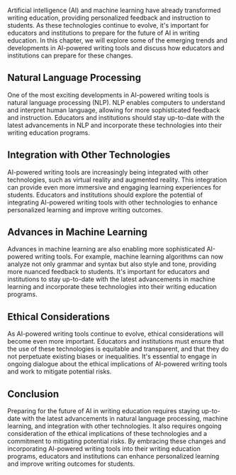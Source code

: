 
Artificial intelligence (AI) and machine learning have already transformed writing education, providing personalized feedback and instruction to students. As these technologies continue to evolve, it's important for educators and institutions to prepare for the future of AI in writing education. In this chapter, we will explore some of the emerging trends and developments in AI-powered writing tools and discuss how educators and institutions can prepare for these changes.

Natural Language Processing
---------------------------

One of the most exciting developments in AI-powered writing tools is natural language processing (NLP). NLP enables computers to understand and interpret human language, allowing for more sophisticated feedback and instruction. Educators and institutions should stay up-to-date with the latest advancements in NLP and incorporate these technologies into their writing education programs.

Integration with Other Technologies
-----------------------------------

AI-powered writing tools are increasingly being integrated with other technologies, such as virtual reality and augmented reality. This integration can provide even more immersive and engaging learning experiences for students. Educators and institutions should explore the potential of integrating AI-powered writing tools with other technologies to enhance personalized learning and improve writing outcomes.

Advances in Machine Learning
----------------------------

Advances in machine learning are also enabling more sophisticated AI-powered writing tools. For example, machine learning algorithms can now analyze not only grammar and syntax but also style and tone, providing more nuanced feedback to students. It's important for educators and institutions to stay up-to-date with the latest advancements in machine learning and incorporate these technologies into their writing education programs.

Ethical Considerations
----------------------

As AI-powered writing tools continue to evolve, ethical considerations will become even more important. Educators and institutions must ensure that the use of these technologies is equitable and transparent, and that they do not perpetuate existing biases or inequalities. It's essential to engage in ongoing dialogue about the ethical implications of AI-powered writing tools and work to mitigate potential risks.

Conclusion
----------

Preparing for the future of AI in writing education requires staying up-to-date with the latest advancements in natural language processing, machine learning, and integration with other technologies. It also requires ongoing consideration of the ethical implications of these technologies and a commitment to mitigating potential risks. By embracing these changes and incorporating AI-powered writing tools into their writing education programs, educators and institutions can enhance personalized learning and improve writing outcomes for students.

